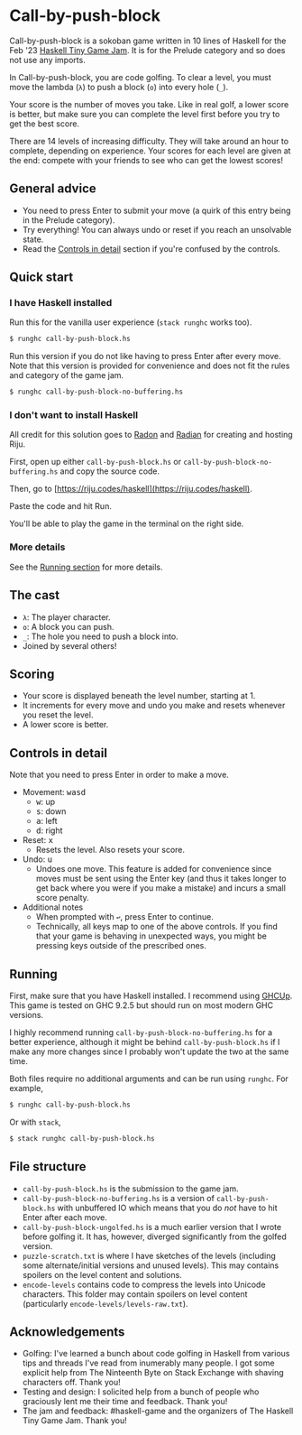 # Call-by-push-block

Call-by-push-block is a sokoban game written in 10 lines of Haskell for the Feb
'23 [Haskell Tiny Game Jam](https://github.com/haskell-game/tiny-games-hs). It
is for the Prelude category and so does not use any imports.

In Call-by-push-block, you are code golfing. To clear a level, you must move the
lambda (`λ`) to push a block (`o`) into every hole (`_`).

Your score is the number of moves you take. Like in real golf, a lower
score is better, but make sure you can complete the level first before you
try to get the best score.

There are 14 levels of increasing difficulty. They will take around an hour
to complete, depending on experience. Your scores for each level are given
at the end: compete with your friends to see who can get the lowest scores!

## General advice

- You need to press Enter to submit your move (a quirk of this entry being in
the Prelude category).
- Try everything! You can always undo or reset if you reach an unsolvable
state.
- Read the [Controls in detail](#controls-in-detail) section if you're confused by the controls.

## Quick start

### I have Haskell installed

Run this for the vanilla user experience (`stack runghc` works too).

``` bash
$ runghc call-by-push-block.hs
```

Run this version if you do not like having to press Enter after every move. Note
that this version is provided for convenience and does not fit the rules and
category of the game jam.

``` bash
$ runghc call-by-push-block-no-buffering.hs
```

### I don't want to install Haskell

All credit for this solution goes to [Radon](https://github.com/raxod502) and
[Radian](https://radian.codes/) for creating and hosting Riju.

First, open up either `call-by-push-block.hs` or
`call-by-push-block-no-buffering.hs` and copy the source code.

Then, go to [https://riju.codes/haskell](https://riju.codes/haskell).

Paste the code and hit Run.

You'll be able to play the game in the terminal on the right side.

### More details

See the [Running section](#running) for more details.

## The cast

- `λ`: The player character.
- `o`: A block you can push.
- `_`: The hole you need to push a block into.
- Joined by several others!
  
## Scoring

- Your score is displayed beneath the level number, starting at 1.
- It increments for every move and undo you make and resets whenever you
reset the level.
- A lower score is better.

## Controls in detail

Note that you need to press Enter in order to make a move.
- Movement: <kbd>wasd</kbd>
  - <kbd>w</kbd>: up
  - <kbd>s</kbd>: down
  - <kbd>a</kbd>: left
  - <kbd>d</kbd>: right
- Reset: <kbd>x</kbd>
  - Resets the level. Also resets your score.
- Undo: <kbd>u</kbd>
  - Undoes one move. This feature is added for convenience since moves must
    be sent using the Enter key (and thus it takes longer to get back where
    you were if you make a mistake) and incurs a small score penalty.
- Additional notes
   - When prompted with `↩`, press Enter to continue.
   - Technically, all keys map to one of the above controls. If you find that
     your game is behaving in unexpected ways, you might be pressing keys
     outside of the prescribed ones.

## Running

First, make sure that you have Haskell installed. I recommend using
[GHCUp](https://www.haskell.org/ghcup/). This game is tested on GHC 9.2.5 but
should run on most modern GHC versions.

I highly recommend running `call-by-push-block-no-buffering.hs` for a better
experience, although it might be behind `call-by-push-block.hs` if I make any
more changes since I probably won't update the two at the same time.

Both files require no additional arguments and can be run using `runghc`. For example,

``` bash
$ runghc call-by-push-block.hs
```

Or with `stack`,

``` bash
$ stack runghc call-by-push-block.hs
```

## File structure

- `call-by-push-block.hs` is the submission to the game jam.
- `call-by-push-block-no-buffering.hs` is a version of `call-by-push-block.hs`
  with unbuffered IO which means that you do _not_ have to hit Enter after each
  move.
- `call-by-push-block-ungolfed.hs` is a much earlier version that I wrote before
  golfing it. It has, however, diverged significantly from the golfed version.
- `puzzle-scratch.txt` is where I have sketches of the levels (including some
  alternate/initial versions and unused levels). This may contains spoilers on
  the level content and solutions.
- `encode-levels` contains code to compress the levels into Unicode characters.
  This folder may contain spoilers on level content (particularly
  `encode-levels/levels-raw.txt`).
  
## Acknowledgements
- Golfing: I've learned a bunch about code golfing in Haskell from various
tips and threads I've read from inumerably many people. I got some
explicit help from The Ninteenth Byte on Stack Exchange with shaving
characters off. Thank you!
- Testing and design: I solicited help from a bunch of people who
graciously lent me their time and feedback. Thank you!
- The jam and feedback: #haskell-game and the organizers of The Haskell Tiny
  Game Jam. Thank you!
